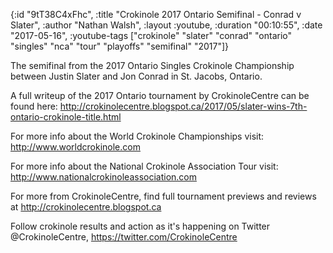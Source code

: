{:id "9tT38C4xFhc",
 :title "Crokinole 2017 Ontario Semifinal - Conrad v Slater",
 :author "Nathan Walsh",
 :layout :youtube,
 :duration "00:10:55",
 :date "2017-05-16",
 :youtube-tags
 ["crokinole"
  "slater"
  "conrad"
  "ontario"
  "singles"
  "nca"
  "tour"
  "playoffs"
  "semifinal"
  "2017"]}


The semifinal from the 2017 Ontario Singles Crokinole Championship between Justin Slater and Jon Conrad in St. Jacobs, Ontario.

A full writeup of the 2017 Ontario tournament by CrokinoleCentre can be found here: http://crokinolecentre.blogspot.ca/2017/05/slater-wins-7th-ontario-crokinole-title.html

For more info about the World Crokinole Championships visit: http://www.worldcrokinole.com

For more info about the National Crokinole Association Tour visit: http://www.nationalcrokinoleassociation.com

For more from CrokinoleCentre, find full tournament previews and reviews at http://crokinolecentre.blogspot.ca

Follow crokinole results and action as it's happening on Twitter @CrokinoleCentre, https://twitter.com/CrokinoleCentre
